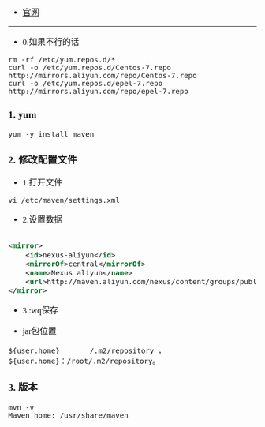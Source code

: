 <span  style="font-family: Simsun,serif; font-size: 17px; ">

- [官网](https://maven.apache.org/download.cgi)

---

- 0.如果不行的话

~~~
rm -rf /etc/yum.repos.d/*
curl -o /etc/yum.repos.d/Centos-7.repo http://mirrors.aliyun.com/repo/Centos-7.repo
curl -o /etc/yum.repos.d/epel-7.repo http://mirrors.aliyun.com/repo/epel-7.repo
~~~

### 1. yum

~~~
yum -y install maven
~~~

### 2. 修改配置文件

- 1.打开文件

~~~
vi /etc/maven/settings.xml
~~~

- 2.设置数据

~~~xml

<mirror>
    <id>nexus-aliyun</id>
    <mirrorOf>central</mirrorOf>
    <name>Nexus aliyun</name>
    <url>http://maven.aliyun.com/nexus/content/groups/public</url>
</mirror>
~~~

- 3.:wq保存

- jar包位置

~~~
${user.home}       /.m2/repository ，
${user.home}：/root/.m2/repository。
~~~

### 3. 版本

~~~
mvn -v
Maven home: /usr/share/maven
~~~

</span>